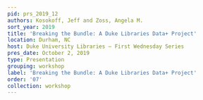 ```yaml
---
pid: prs_2019_12
authors: Kosokoff, Jeff and Zoss, Angela M.
sort_year: 2019
title: 'Breaking the Bundle: A Duke Libraries Data+ Project'
location: Durham, NC
host: Duke University Libraries – First Wednesday Series
pres_date: October 2, 2019
type: Presentation
grouping: workshop
label: 'Breaking the Bundle: A Duke Libraries Data+ Project'
order: '07'
collection: workshop
---
```

